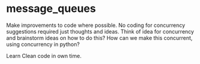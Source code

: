 # message_queues

Make improvements to code where possible.
No coding for concurrency suggestions required just thoughts and ideas.
Think of idea for concurrency and brainstorm ideas on how to do this?
How can we make this concurrent, using concurrency in python?

Learn Clean code in own time.